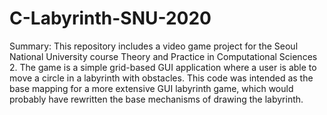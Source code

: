 # C-Labyrinth-SNU-2020

Summary: This repository includes a video game project for the Seoul National University course Theory and Practice in Computational Sciences 2. The game is a simple grid-based GUI application where a user is able to move a circle in a labyrinth with obstacles. This code was intended as the base mapping for a more extensive GUI labyrinth game, which would probably have rewritten the base mechanisms of drawing the labyrinth.
